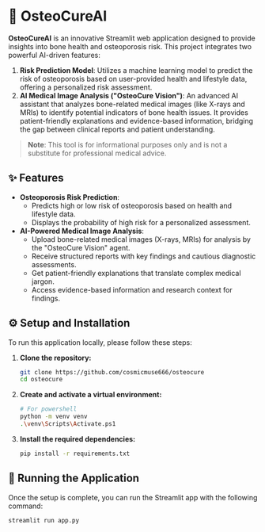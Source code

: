 # 🦴 OsteoCureAI

**OsteoCureAI** is an innovative Streamlit web application designed to provide insights into bone health and osteoporosis risk. This project integrates two powerful AI-driven features:

1.  **Risk Prediction Model**: Utilizes a machine learning model to predict the risk of osteoporosis based on user-provided health and lifestyle data, offering a personalized risk assessment.
2.  **AI Medical Image Analysis ("OsteoCure Vision")**: An advanced AI assistant that analyzes bone-related medical images (like X-rays and MRIs) to identify potential indicators of bone health issues. It provides patient-friendly explanations and evidence-based information, bridging the gap between clinical reports and patient understanding.

> **Note**: This tool is for informational purposes only and is not a substitute for professional medical advice.

## ✨ Features

- **Osteoporosis Risk Prediction**:
  - Predicts high or low risk of osteoporosis based on health and lifestyle data.
  - Displays the probability of high risk for a personalized assessment.
- **AI-Powered Medical Image Analysis**:
  - Upload bone-related medical images (X-rays, MRIs) for analysis by the "OsteoCure Vision" agent.
  - Receive structured reports with key findings and cautious diagnostic assessments.
  - Get patient-friendly explanations that translate complex medical jargon.
  - Access evidence-based information and research context for findings.

## ⚙️ Setup and Installation

To run this application locally, please follow these steps:

1.  **Clone the repository:**
    ```bash
    git clone https://github.com/cosmicmuse666/osteocure
    cd osteocure
    ```

2.  **Create and activate a virtual environment:**
    ```bash
    # For powershell
    python -m venv venv
    .\venv\Scripts\Activate.ps1

    ```

3.  **Install the required dependencies:**
    ```bash
    pip install -r requirements.txt
    ```

## 🚀 Running the Application

Once the setup is complete, you can run the Streamlit app with the following command:

```bash
streamlit run app.py
```
